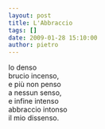 ```yaml
---
layout: post
title: L'Abbraccio
tags: []
date: 2009-01-28 15:10:00
author: pietro
---
```

Io denso<br/>brucio incenso,<br/>e più non penso<br/>a nessun senso,<br/>e infine intenso<br/>abbraccio intonso<br/>il mio dissenso.
